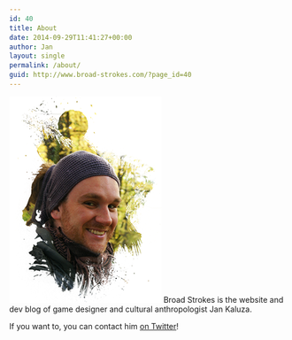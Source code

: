 ```yaml
---
id: 40
title: About
date: 2014-09-29T11:41:27+00:00
author: Jan
layout: single
permalink: /about/
guid: http://www.broad-strokes.com/?page_id=40
---
```


![The Author](/wp-content/uploads/2014/09/jan-portrait1.png)
Broad Strokes is the website and dev blog of game designer and cultural anthropologist Jan Kaluza.

If you want to, you can contact him <a href="https://twitter.com/JKashaar" target="_blank">on Twitter</a>!